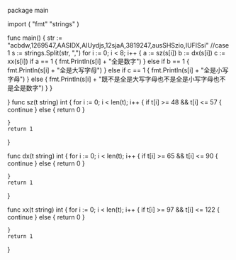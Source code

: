 package main

import (
	"fmt"
	"strings"
)

func main() {
	str := "acbdw,1269547,AASIDX,AIUydjs,12sjaA,3819247,ausSHSzio,IUFISsi" //case 1
	s := strings.Split(str, ",")
	for i := 0; i < 8; i++ {
		a := sz(s[i])
		b := dx(s[i])
		c := xx(s[i])
		if a == 1 {
			fmt.Println(s[i] + "全是数字")
		} else if b == 1 {
			fmt.Println(s[i] + "全是大写字母")
		} else if c == 1 {
			fmt.Println(s[i] + "全是小写字母")
		} else {
			fmt.Println(s[i] + "既不是全是大写字母也不是全是小写字母也不是全是数字")
		}
	}

}
func sz(t string) int {
	for i := 0; i < len(t); i++ {
		if t[i] >= 48 && t[i] <= 57 {
			continue
		} else {
			return 0
		}

	}
	return 1
}

func dx(t string) int {
	for i := 0; i < len(t); i++ {
		if t[i] >= 65 && t[i] <= 90 {
			continue
		} else {
			return 0
		}

	}
	return 1
}

func xx(t string) int {
	for i := 0; i < len(t); i++ {
		if t[i] >= 97 && t[i] <= 122 {
			continue
		} else {
			return 0
		}

	}
	return 1
}
